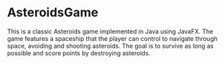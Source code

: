 # AsteroidsGame
This is a classic Asteroids game implemented in Java using JavaFX. The game features a spaceship that the player can control to navigate through space, avoiding and shooting asteroids. The goal is to survive as long as possible and score points by destroying asteroids.
